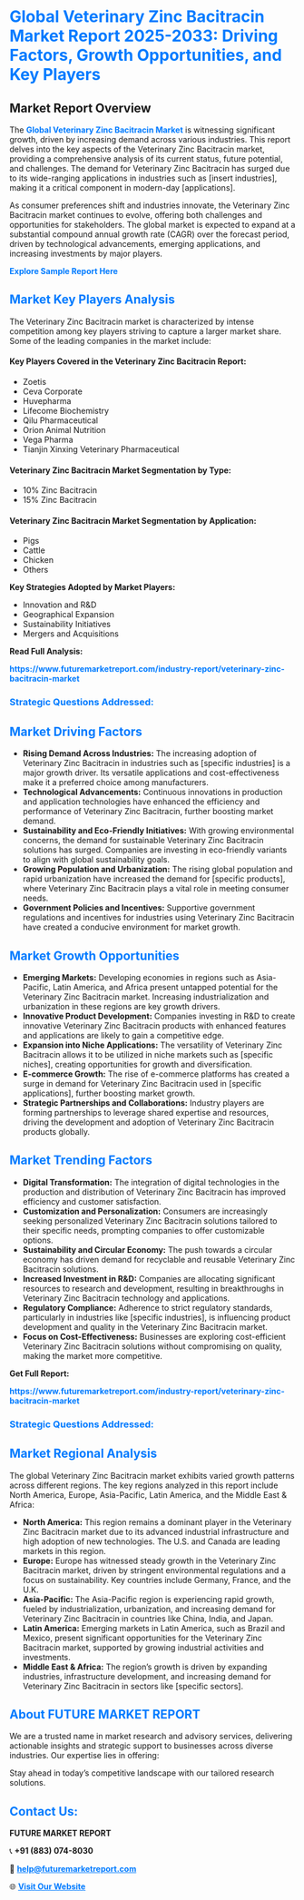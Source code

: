 <h1 style="color: #007BFF;">Global Veterinary Zinc Bacitracin Market Report 2025-2033: Driving Factors, Growth Opportunities, and Key Players</h1>

<section id="overview">
<h2>Market Report Overview</h2>
<p>The <a href="https://www.futuremarketreport.com/industry-report/veterinary-zinc-bacitracin-market" style="color: #007BFF; text-decoration: none;"><strong>Global Veterinary Zinc Bacitracin Market</strong></a> is witnessing significant growth, driven by increasing demand across various industries. This report delves into the key aspects of the Veterinary Zinc Bacitracin market, providing a comprehensive analysis of its current status, future potential, and challenges. The demand for Veterinary Zinc Bacitracin has surged due to its wide-ranging applications in industries such as [insert industries], making it a critical component in modern-day [applications].</p>
<p>As consumer preferences shift and industries innovate, the Veterinary Zinc Bacitracin market continues to evolve, offering both challenges and opportunities for stakeholders. The global market is expected to expand at a substantial compound annual growth rate (CAGR) over the forecast period, driven by technological advancements, emerging applications, and increasing investments by major players.</p>
</section>

<section id="overview">
<p><a href="https://www.futuremarketreport.com/request-sample/reportId=28560" style="color: #007BFF; text-decoration: none;"><strong>Explore Sample Report Here</strong></a></p>
</section>

<section id="key-players">
<h2 style="color: #007BFF;">Market Key Players Analysis</h2>
<p>The Veterinary Zinc Bacitracin market is characterized by intense competition among key players striving to capture a larger market share. Some of the leading companies in the market include:</p>
<h4>Key Players Covered in the Veterinary Zinc Bacitracin Report:</h4>
<ul><li>Zoetis</li><li>Ceva Corporate</li><li>Huvepharma</li><li>Lifecome Biochemistry</li><li>Qilu Pharmaceutical</li><li>Orion Animal Nutrition</li><li>Vega Pharma</li><li>Tianjin Xinxing Veterinary Pharmaceutical</li></ul>
<h4>Veterinary Zinc Bacitracin Market Segmentation by Type:</h4>
<ul><li>10% Zinc Bacitracin</li><li>15% Zinc Bacitracin</li></ul>

<h4>Veterinary Zinc Bacitracin Market Segmentation by Application:</h4>
<ul><li>Pigs</li><li>Cattle</li><li>Chicken</li><li>Others</li></ul>
<p><strong>Key Strategies Adopted by Market Players:</strong></p>
<ul>
<li>Innovation and R&D</li>
<li>Geographical Expansion</li>
<li>Sustainability Initiatives</li>
<li>Mergers and Acquisitions</li>
</ul>
</section>

<section>
<p><strong>Read Full Analysis: </strong></p><a href="https://www.futuremarketreport.com/industry-report/veterinary-zinc-bacitracin-market" style="color: #007BFF; text-decoration: none;"><strong>https://www.futuremarketreport.com/industry-report/veterinary-zinc-bacitracin-market</strong></a>
<h3 style="color: #007BFF;">Strategic Questions Addressed:</h3>
</section>

<section id="driving-factors">
<h2 style="color: #007BFF;">Market Driving Factors</h2>
<ul>
<li><strong>Rising Demand Across Industries:</strong> The increasing adoption of Veterinary Zinc Bacitracin in industries such as [specific industries] is a major growth driver. Its versatile applications and cost-effectiveness make it a preferred choice among manufacturers.</li>
<li><strong>Technological Advancements:</strong> Continuous innovations in production and application technologies have enhanced the efficiency and performance of Veterinary Zinc Bacitracin, further boosting market demand.</li>
<li><strong>Sustainability and Eco-Friendly Initiatives:</strong> With growing environmental concerns, the demand for sustainable Veterinary Zinc Bacitracin solutions has surged. Companies are investing in eco-friendly variants to align with global sustainability goals.</li>
<li><strong>Growing Population and Urbanization:</strong> The rising global population and rapid urbanization have increased the demand for [specific products], where Veterinary Zinc Bacitracin plays a vital role in meeting consumer needs.</li>
<li><strong>Government Policies and Incentives:</strong> Supportive government regulations and incentives for industries using Veterinary Zinc Bacitracin have created a conducive environment for market growth.</li>
</ul>
</section>

<section id="growth-opportunities">
<h2 style="color: #007BFF;">Market Growth Opportunities</h2>
<ul>
<li><strong>Emerging Markets:</strong> Developing economies in regions such as Asia-Pacific, Latin America, and Africa present untapped potential for the Veterinary Zinc Bacitracin market. Increasing industrialization and urbanization in these regions are key growth drivers.</li>
<li><strong>Innovative Product Development:</strong> Companies investing in R&D to create innovative Veterinary Zinc Bacitracin products with enhanced features and applications are likely to gain a competitive edge.</li>
<li><strong>Expansion into Niche Applications:</strong> The versatility of Veterinary Zinc Bacitracin allows it to be utilized in niche markets such as [specific niches], creating opportunities for growth and diversification.</li>
<li><strong>E-commerce Growth:</strong> The rise of e-commerce platforms has created a surge in demand for Veterinary Zinc Bacitracin used in [specific applications], further boosting market growth.</li>
<li><strong>Strategic Partnerships and Collaborations:</strong> Industry players are forming partnerships to leverage shared expertise and resources, driving the development and adoption of Veterinary Zinc Bacitracin products globally.</li>
</ul>
</section>

<section id="trending-factors">
<h2 style="color: #007BFF;">Market Trending Factors</h2>
<ul>
<li><strong>Digital Transformation:</strong> The integration of digital technologies in the production and distribution of Veterinary Zinc Bacitracin has improved efficiency and customer satisfaction.</li>
<li><strong>Customization and Personalization:</strong> Consumers are increasingly seeking personalized Veterinary Zinc Bacitracin solutions tailored to their specific needs, prompting companies to offer customizable options.</li>
<li><strong>Sustainability and Circular Economy:</strong> The push towards a circular economy has driven demand for recyclable and reusable Veterinary Zinc Bacitracin solutions.</li>
<li><strong>Increased Investment in R&D:</strong> Companies are allocating significant resources to research and development, resulting in breakthroughs in Veterinary Zinc Bacitracin technology and applications.</li>
<li><strong>Regulatory Compliance:</strong> Adherence to strict regulatory standards, particularly in industries like [specific industries], is influencing product development and quality in the Veterinary Zinc Bacitracin market.</li>
<li><strong>Focus on Cost-Effectiveness:</strong> Businesses are exploring cost-efficient Veterinary Zinc Bacitracin solutions without compromising on quality, making the market more competitive.</li>
</ul>
</section>

<section>
<p><strong>Get Full Report: </strong></p><a href="https://www.futuremarketreport.com/industry-report/veterinary-zinc-bacitracin-market" style="color: #007BFF; text-decoration: none;"><strong>https://www.futuremarketreport.com/industry-report/veterinary-zinc-bacitracin-market</strong></a>
<h3 style="color: #007BFF;">Strategic Questions Addressed:</h3>
</section>


<section id="regional-analysis">
<h2 style="color: #007BFF;">Market Regional Analysis</h2>
<p>The global Veterinary Zinc Bacitracin market exhibits varied growth patterns across different regions. The key regions analyzed in this report include North America, Europe, Asia-Pacific, Latin America, and the Middle East & Africa:</p>
<ul>
<li><strong>North America:</strong> This region remains a dominant player in the Veterinary Zinc Bacitracin market due to its advanced industrial infrastructure and high adoption of new technologies. The U.S. and Canada are leading markets in this region.</li>
<li><strong>Europe:</strong> Europe has witnessed steady growth in the Veterinary Zinc Bacitracin market, driven by stringent environmental regulations and a focus on sustainability. Key countries include Germany, France, and the U.K.</li>
<li><strong>Asia-Pacific:</strong> The Asia-Pacific region is experiencing rapid growth, fueled by industrialization, urbanization, and increasing demand for Veterinary Zinc Bacitracin in countries like China, India, and Japan.</li>
<li><strong>Latin America:</strong> Emerging markets in Latin America, such as Brazil and Mexico, present significant opportunities for the Veterinary Zinc Bacitracin market, supported by growing industrial activities and investments.</li>
<li><strong>Middle East & Africa:</strong> The region’s growth is driven by expanding industries, infrastructure development, and increasing demand for Veterinary Zinc Bacitracin in sectors like [specific sectors].</li>
</ul>
</section>

<footer>
<h2 style="color: #007BFF;">About FUTURE MARKET REPORT</h2>
<p>We are a trusted name in market research and advisory services, delivering actionable insights and strategic support to businesses across diverse industries. Our expertise lies in offering:</p>

<p>Stay ahead in today’s competitive landscape with our tailored research solutions.</p>

<h2 style="color: #007BFF;">Contact Us:</h2>
<p><strong>FUTURE MARKET REPORT</strong></p>
<p>📞 <strong>+91 (883) 074-8030</strong></p>
<p>📧 <strong><a href="mailto:help@futuremarketreport.com" style="color: #007BFF;">help@futuremarketreport.com</a></strong></p>
<p>🌐 <strong><a href="https://www.futuremarketreport.com/" style="color: #007BFF;">Visit Our Website</a></strong></p>
</footer>